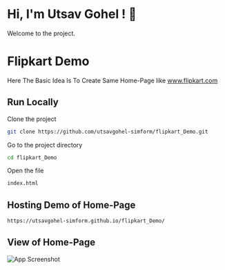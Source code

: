 
# Hi, I'm Utsav Gohel ! 👋
Welcome to the project.

# Flipkart Demo
Here The Basic Idea Is To Create Same Home-Page like www.flipkart.com
## Run Locally

Clone the project

```bash
git clone https://github.com/utsavgohel-simform/flipkart_Demo.git
```

Go to the project directory

```bash
cd flipkart_Demo
```

Open the file

```bash
index.html
```
## Hosting Demo of Home-Page
```bash
https://utsavgohel-simform.github.io/flipkart_Demo/
```

## View of Home-Page

![App Screenshot](https://user-images.githubusercontent.com/122266883/213112588-8bb82efc-a533-4a26-99e3-617102aba27b.png)
